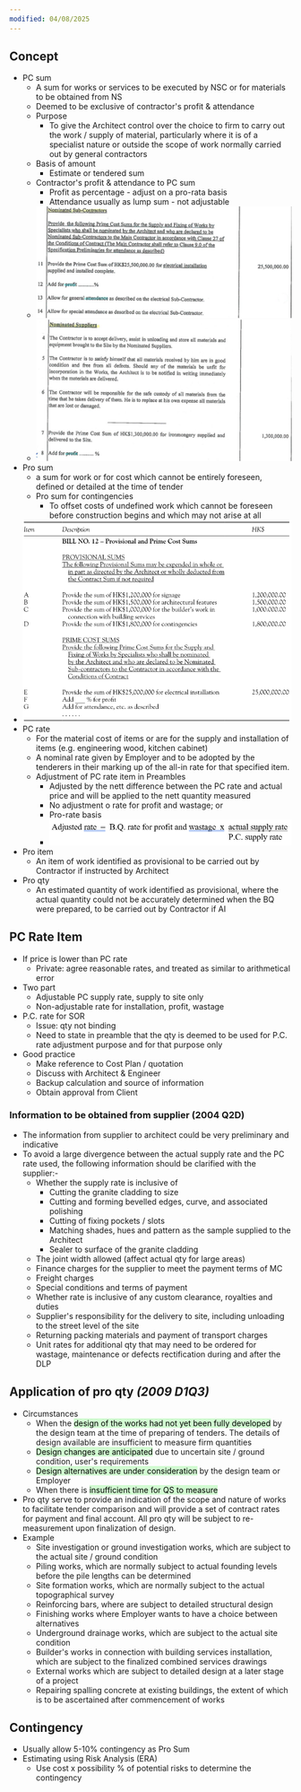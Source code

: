 ```yaml
---
modified: 04/08/2025
---
```

## Concept

- PC sum
	- A sum for works or services to be executed by NSC or for materials to be obtained from NS
	- Deemed to be exclusive of contractor's profit & attendance 
	- Purpose
		- To give the Architect control over the choice to firm to carry out the work / supply of material, particularly where it is of a specialist nature or outside the scope of work normally carried out by general contractors 
	- Basis of amount
		- Estimate or tendered sum
	- Contractor's profit & attendance to PC sum
		- Profit as percentage - adjust on a pro-rata basis
		- Attendance usually as lump sum - not adjustable
	- ![Pasted image 20250628095302|700](https://raw.githubusercontent.com/zoe-gif/images/master/Pasted%20image%2020250628095302.png)
	- ![Pasted image 20250628095245|700](https://raw.githubusercontent.com/zoe-gif/images/master/Pasted%20image%2020250628095245.png)
- Pro sum
	-  a sum for work or for cost which cannot be entirely foreseen, defined or detailed at the time of tender
	- Pro sum for contingencies
		- To offset costs of undefined work which cannot be foreseen before construction begins and which may not arise at all
- ![Pasted image 20250527205031|500](https://raw.githubusercontent.com/zoe-gif/images/master/Pasted%20image%2020250527205031.png)
- PC rate
	- For the material cost of items or are for the supply and installation of items (e.g. engineering wood, kitchen cabinet)
	- A nominal rate given by Employer and to be adopted by the tenderers in their marking up of the all-in rate for that specified item. 
	- Adjustment of PC rate item in Preambles
		- Adjusted by the nett difference between the PC rate and actual price and will be applied to the nett quantity measured
		- No adjustment o rate for profit and wastage; or
		- Pro-rate basis 
		- ![Pasted image 20250621151107|500](https://raw.githubusercontent.com/zoe-gif/images/master/Pasted%20image%2020250621151107.png)
- Pro item
	- An item of work identified as provisional to be carried out by Contractor if instructed by Architect
- Pro qty
	- An estimated quantity of work identified as provisional, where the actual quantity could not be accurately determined when the BQ were prepared, to be carried out by Contractor if AI
## PC Rate Item 

- If price is lower than PC rate
	- Private: agree reasonable rates, and treated as similar to arithmetical error
- Two part
	- Adjustable PC supply rate, supply to site only
	- Non-adjustable rate for installation, profit, wastage
- P.C. rate for SOR
	- Issue: qty not binding
	- Need to state in preamble that the qty is deemed to be used for P.C. rate adjustment purpose and for that purpose only
- Good practice
	- Make reference to Cost Plan / quotation
	- Discuss with Architect & Engineer
	- Backup calculation and source of information
	- Obtain approval from Client

### Information to be obtained from supplier (2004 Q2D)

- The information from supplier to architect could be very preliminary and indicative
- To avoid a large divergence between the actual supply rate and the PC rate used, the following information should be clarified with the supplier:-
	- Whether the supply rate is inclusive of 
		- Cutting the granite cladding to size
		- Cutting and forming bevelled edges, curve, and associated polishing
		- Cutting of fixing pockets / slots
		- Matching shades, hues and pattern as the sample supplied to the Architect
		- Sealer to surface of the granite cladding
	- The joint width allowed (affect actual qty for large areas)
	- Finance charges for the supplier to meet the payment terms of MC
	- Freight charges
	- Special conditions and terms of payment 
	- Whether rate is inclusive of any custom clearance, royalties and duties
	- Supplier's responsibility for the delivery to site, including unloading to the street level of the site
	- Returning packing materials and payment of transport charges
	- Unit rates for additional qty that may need to be ordered for wastage, maintenance or defects rectification during and after the DLP

## Application of pro qty *(2009 D1Q3)*

- Circumstances
	- When the <mark style="background: #BBFABBA6;">design of the works had not yet been fully developed</mark> by the design team at the time of preparing of tenders. The details of design available are insufficient to measure firm quantities
	- <mark style="background: #BBFABBA6;">Design changes are anticipated</mark> due to uncertain site / ground condition, user's requirements
	- <mark style="background: #BBFABBA6;">Design alternatives are under consideration</mark> by the design team or Employer
	- When there is <mark style="background: #BBFABBA6;">insufficient time for QS to measure</mark>
- Pro qty serve to provide an indication of the scope and nature of works to facilitate tender comparison and will provide a set of contract rates for payment and final account. All pro qty will be subject to re-measurement upon finalization of design.
- Example
	- Site investigation or ground investigation works, which are subject to the actual site / ground condition
	- Piling works, which are normally subject to actual founding levels before the pile lengths can be determined
	- Site formation works, which are normally subject to the actual topographical survey
	- Reinforcing bars, where are subject to detailed structural design
	- Finishing works where Employer wants to have a choice between alternatives
	- Underground drainage works, which are subject to the actual site condition
	- Builder's works in connection with building services installation, which are subject to the finalized combined services drawings
	- External works which are subject to detailed design at a later stage of a project
	- Repairing spalling concrete at existing buildings, the extent of which is to be ascertained after commencement of works

## Contingency

- Usually allow 5-10% contingency as Pro Sum
- Estimating using Risk Analysis (ERA)
	- Use cost x possibility % of potential risks to determine the contingency
